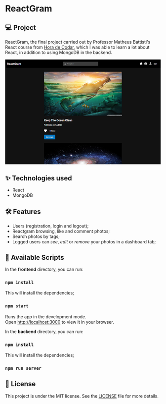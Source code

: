 # ReactGram

## 💻 Project
ReactGram, the final project carried out by Professor Matheus Battisti's React course from [Hora de Codar](https://www.horadecodar.com.br/), which I was able to learn a lot about React, in addition to using MongoDB in the backend.

![](./frontend//reactgram.PNG)

## ✨ Technologies used
- React 
- MongoDB

## 🛠️ Features 
  
- Users (registration, login and logout);
- Reactgram browsing, like and comment photos;
- Search photos by tags;
- Logged users can *see*, *edit* or *remove* your photos in a dashboard tab;

## 📃 Available Scripts

In the **frontend** directory, you can run:

### `npm install`

This will install the dependencies;

### `npm start`

Runs the app in the development mode.\
Open [http://localhost:3000](http://localhost:3000) to view it in your browser.


In the **backend** directory, you can run:

### `npm install`

This will install the dependencies;

### `npm run server`

## 📄 License

This project is under the MIT license. See the [LICENSE](license) file for more details.
<br />

